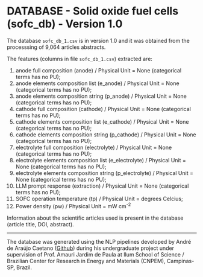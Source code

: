 DATABASE - Solid oxide fuel cells (sofc_db) - Version 1.0
===============================================================================

The database `sofc_db_1.csv` 
is in version 1.0 and it was obtained from the
processsing of 9,064 articles abstracts.

The features (columns in file `sofc_db_1.csv`) extracted are:

1. anode full composition (anode) / Physical Unit = None (categorical terms has no PU);
2. anode elements composition list (e_anode) / Physical Unit = None (categorical terms has no PU);
3. anode elements composition string (p_anode) / Physical Unit = None (categorical terms has no PU);
4. cathode full composition (cathode) / Physical Unit = None (categorical terms has no PU);
5. cathode elements composition list (e_cathode) / Physical Unit = None (categorical terms has no PU);
6. cathode elements composition string (p_cathode) / Physical Unit = None (categorical terms has no PU);
7. electrolyte full composition (electrolyte) / Physical Unit = None (categorical terms has no PU);
8. electrolyte elements composition list (e_electrolyte) / Physical Unit = None (categorical terms has no PU);
9. electrolyte elements composition string (p_electrolyte) / Physical Unit = None (categorical terms has no PU);
10. LLM prompt response (extraction) / Physical Unit = None (categorical terms has no PU);
11. SOFC operation temperature (tp) / Physical Unit = degrees Celcius;
12. Power density (pw) / Physical Unit = mW cm<sup>-2</sup>

Information about the scientific articles used is present in the database (article title, DOI, abstract).

-------------------------------------------------------------------------------

The database was generated using the NLP pipelines
developed by André de Araújo Caetano ([Github](https://github.com/andre-aracaetano/LLM-Solid-Oxide-Fuel-Cell))
during his undergraduate project under supervision of Prof. Amauri Jardim de Paula
at Ilum School of Science / Brazilian Center for Research in Energy and Materials (CNPEM), Campinas-SP, Brazil.
